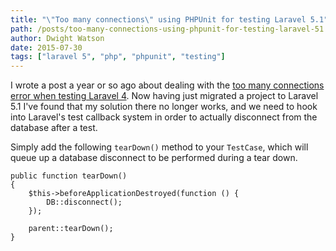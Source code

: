 ```yaml
---
title: "\"Too many connections\" using PHPUnit for testing Laravel 5.1"
path: /posts/too-many-connections-using-phpunit-for-testing-laravel-51
author: Dwight Watson
date: 2015-07-30
tags: ["laravel 5", "php", "phpunit", "testing"]
---
```


I wrote a post a year or so ago about dealing with the [too many connections error when testing Laravel 4](https://www.dwightwatson.com/posts/too-many-connections-using-phpunit-for-testing-laravel-4-on-circleci). Now having just migrated a project to Laravel 5.1 I've found that my solution there no longer works, and we need to hook into Laravel's test callback system in order to actually disconnect from the database after a test.

Simply add the following `tearDown()` method to your `TestCase`, which will queue up a database disconnect to be performed during a tear down.

    public function tearDown()
    {
        $this->beforeApplicationDestroyed(function () {
            DB::disconnect();
        });

        parent::tearDown();
    }
